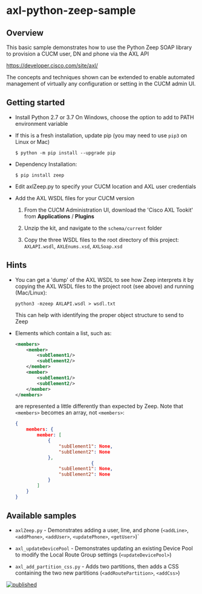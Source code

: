 # axl-python-zeep-sample

## Overview

This basic sample demonstrates how to use the Python Zeep SOAP library to provision a CUCM user, DN and phone via the AXL API

https://developer.cisco.com/site/axl/

The concepts and techniques shown can be extended to enable automated management of virtually any configuration or setting in the CUCM admin UI.

## Getting started

* Install Python 2.7 or 3.7
  On Windows, choose the option to add to PATH environment variable

* If this is a fresh installation, update pip (you may need to use `pip3` on Linux or Mac)

  ```
  $ python -m pip install --upgrade pip
  ```
  
* Dependency Installation:

  ```
  $ pip install zeep
  ```
  
* Edit axlZeep.py to specify your CUCM location and AXL user credentials

* Add the AXL WSDL files for your CUCM version

    1. From the CUCM Administration UI, download the 'Cisco AXL Tookit' from **Applications** / **Plugins**

    1. Unzip the kit, and navigate to the `schema/current` folder

    1. Copy the three WSDL files to the root directory of this project: `AXLAPI.wsdl`, `AXLEnums.xsd`, `AXLSoap.xsd`

## Hints

* You can get a 'dump' of the AXL WSDL to see how Zeep interprets it by copying the AXL WSDL files to the project root (see above) and running (Mac/Linux):

    ```
    python3 -mzeep AXLAPI.wsdl > wsdl.txt
    ```

    This can help with identifying the proper object structure to send to Zeep

* Elements which contain a list, such as:

    ```xml
    <members>
        <member>
            <subElement1/>
            <subElement2/>
        </member>
        <member>
            <subElement1/>
            <subElement2/>
        </member>        
    </members>
    ```

    are represented a little differently than expected by Zeep.  Note that `<members>` becomes an array, not `<members>`:

    ```json
    { 
        members: {
            member: [
                {
                    "subElement1": None,
                    "subElement2": None
                },
                                {
                    "subElement1": None,
                    "subElement2": None
                }
            ]
        }
    }
    ```

## Available samples

* `axlZeep.py` - Demonstrates adding a user, line, and phone (`<addLine>`, `<addPhone>`, `<addUser>`, `<updatePhone>`, `<getUser>`)`

* `axl_updateDevicePool` - Demonstrates updating an existing Device Pool to modify the Local Route Group settings (`<updateDevicePool>`)

* `axl_add_partition_css.py` - Adds two partitions, then adds a CSS containing the two new partitions (`<addRoutePartition>`, `<addCss>`)

[![published](https://static.production.devnetcloud.com/codeexchange/assets/images/devnet-published.svg)](https://developer.cisco.com/codeexchange/github/repo/CiscoDevNet/axl-python-zeep-sample)
